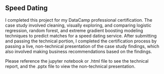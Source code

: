 ## Speed Dating
I completed this project for my DataCamp professional certification.  The case study involved cleaning, visually exploring, and comparing logistic regression, random forest, and extreme gradient boosting modeling techniques to predict matches for a speed dating service.  After submitting and passing the technical portion, I completed the certification process by passing a live, non-technical presentation of the case study findings, which also involved making business recommendations based on the findings.  

Please reference the jupyter notebook or .html file to see the technical report, and the .pptx file to view the non-technical presentation.

